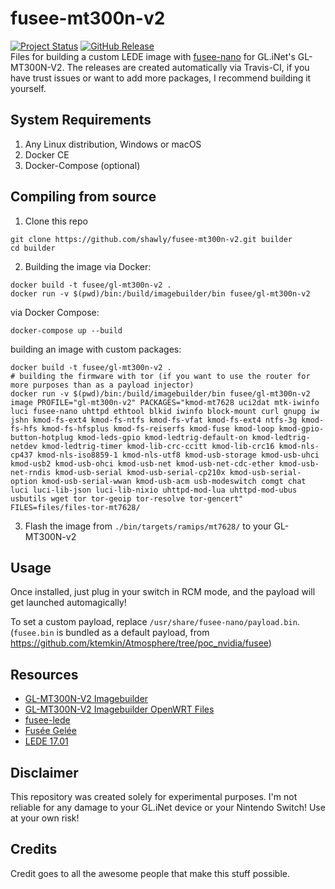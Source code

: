 # fusee-mt300n-v2
[![Project Status](https://img.shields.io/badge/status-not_working-f39f37.svg)](https://github.com/shawly/fusee-mt300n-v2/releases) [![GitHub Release](https://img.shields.io/github/release/shawly/fusee-mt300n-v2.svg)](https://github.com/shawly/fusee-mt300n-v2/releases/latest)  
Files for building a custom LEDE image with [fusee-nano](https://github.com/DavidBuchanan314/fusee-nano) for GL.iNet's GL-MT300N-V2. The releases are created automatically via Travis-CI, if you have trust issues or want to add more packages, I recommend building it yourself.

## System Requirements
1. Any Linux distribution, Windows or macOS
2. Docker CE
3. Docker-Compose (optional)

## Compiling from source
1. Clone this repo
````
git clone https://github.com/shawly/fusee-mt300n-v2.git builder
cd builder
````

2. Building the image
via Docker:
````
docker build -t fusee/gl-mt300n-v2 .
docker run -v $(pwd)/bin:/build/imagebuilder/bin fusee/gl-mt300n-v2
````
via Docker Compose:
````
docker-compose up --build
````
building an image with custom packages:
````
docker build -t fusee/gl-mt300n-v2 .
# building the firmware with tor (if you want to use the router for more purposes than as a payload injector)
docker run -v $(pwd)/bin:/build/imagebuilder/bin fusee/gl-mt300n-v2 image PROFILE="gl-mt300n-v2" PACKAGES="kmod-mt7628 uci2dat mtk-iwinfo luci fusee-nano uhttpd ethtool blkid iwinfo block-mount curl gnupg iw jshn kmod-fs-ext4 kmod-fs-ntfs kmod-fs-vfat kmod-fs-ext4 ntfs-3g kmod-fs-hfs kmod-fs-hfsplus kmod-fs-reiserfs kmod-fuse kmod-loop kmod-gpio-button-hotplug kmod-leds-gpio kmod-ledtrig-default-on kmod-ledtrig-netdev kmod-ledtrig-timer kmod-lib-crc-ccitt kmod-lib-crc16 kmod-nls-cp437 kmod-nls-iso8859-1 kmod-nls-utf8 kmod-usb-storage kmod-usb-uhci kmod-usb2 kmod-usb-ohci kmod-usb-net kmod-usb-net-cdc-ether kmod-usb-net-rndis kmod-usb-serial kmod-usb-serial-cp210x kmod-usb-serial-option kmod-usb-serial-wwan kmod-usb-acm usb-modeswitch comgt chat luci luci-lib-json luci-lib-nixio uhttpd-mod-lua uhttpd-mod-ubus usbutils wget tor tor-geoip tor-resolve tor-gencert" FILES=files/files-tor-mt7628/
````

3. Flash the image from `./bin/targets/ramips/mt7628/` to your GL-MT300N-v2

## Usage
Once installed, just plug in your switch in RCM mode, and the payload will get launched automagically!

To set a custom payload, replace `/usr/share/fusee-nano/payload.bin`. (`fusee.bin` is bundled as a default payload, from https://github.com/ktemkin/Atmosphere/tree/poc_nvidia/fusee)

## Resources
- [GL-MT300N-V2 Imagebuilder](https://github.com/gl-inet/imagebuilder-lede-ramips)
- [GL-MT300N-V2 Imagebuilder OpenWRT Files](https://github.com/gl-inet/openwrt-files.git)
- [fusee-lede](https://github.com/DavidBuchanan314/fusee-lede.git)
- [Fusée Gelée](http://memecpy.com/)
- [LEDE 17.01](https://git.openwrt.org/?p=openwrt/openwrt.git;a=shortlog;h=refs/heads/lede-17.01)

## Disclaimer
This repository was created solely for experimental purposes. I'm not reliable for any damage to your GL.iNet device or your Nintendo Switch! Use at your own risk!

## Credits
Credit goes to all the awesome people that make this stuff possible.
